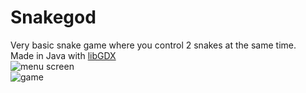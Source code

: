 # Snakegod

Very basic snake game where you control 2 snakes at the same time. <br />
Made in Java with [libGDX](https://libgdx.com/) <br />
![menu screen](https://i.imgur.com/FLwAvak.png) <br />
![game](https://i.imgur.com/LKAMZp2.png)